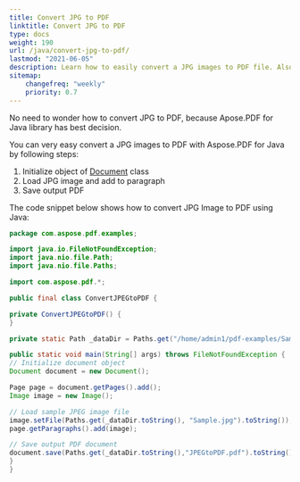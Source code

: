 ```yaml
---
title: Convert JPG to PDF 
linktitle: Convert JPG to PDF 
type: docs
weight: 190
url: /java/convert-jpg-to-pdf/
lastmod: "2021-06-05"
description: Learn how to easily convert a JPG images to PDF file. Also, you can convert an image to PDF with the same height and width of the page.
sitemap:
    changefreq: "weekly"
    priority: 0.7
---
```


No need to wonder how to convert JPG to PDF, because Apose.PDF for Java library has best decision.

You can very easy convert a JPG images to PDF with Aspose.PDF for Java by following steps:

1. Initialize object of [Document](https://apireference.aspose.com/pdf/java/com.aspose.pdf/Document) class
1. Load JPG image and add to paragraph
1. Save output PDF

The code snippet below shows how to convert JPG Image to PDF using Java:

```java
package com.aspose.pdf.examples;

import java.io.FileNotFoundException;
import java.nio.file.Path;
import java.nio.file.Paths;

import com.aspose.pdf.*;

public final class ConvertJPEGtoPDF {

private ConvertJPEGtoPDF() {
}

private static Path _dataDir = Paths.get("/home/admin1/pdf-examples/Samples");

public static void main(String[] args) throws FileNotFoundException {
// Initialize document object
Document document = new Document();

Page page = document.getPages().add();
Image image = new Image();

// Load sample JPEG image file
image.setFile(Paths.get(_dataDir.toString(), "Sample.jpg").toString());
page.getParagraphs().add(image);

// Save output PDF document
document.save(Paths.get(_dataDir.toString(),"JPEGtoPDF.pdf").toString());
}
}
```